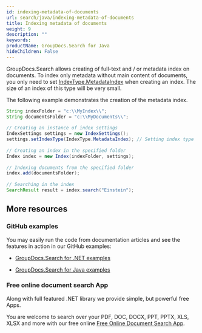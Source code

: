 ```yaml
---
id: indexing-metadata-of-documents
url: search/java/indexing-metadata-of-documents
title: Indexing metadata of documents
weight: 9
description: ""
keywords: 
productName: GroupDocs.Search for Java
hideChildren: False
---
```

GroupDocs.Search allows creating of full-text and / or metadata index on documents. To index only metadata without main content of documents, you only need to set [IndexType.MetadataIndex](https://apireference.groupdocs.com/search/java/com.groupdocs.search.options/IndexType#MetadataIndex) when creating an index. The size of an index of this type will be very small.

The following example demonstrates the creation of the metadata index.



```java
String indexFolder = "c:\\MyIndex\\";
String documentsFolder = "c:\\MyDocuments\\";
 
// Creating an instance of index settings
IndexSettings settings = new IndexSettings();
settings.setIndexType(IndexType.MetadataIndex); // Setting index type
 
// Creating an index in the specified folder
Index index = new Index(indexFolder, settings);
 
// Indexing documents from the specified folder
index.add(documentsFolder);
 
// Searching in the index
SearchResult result = index.search("Einstein");
```

## More resources

### GitHub examples

You may easily run the code from documentation articles and see the features in action in our GitHub examples:

*   [GroupDocs.Search for .NET examples](https://github.com/groupdocs-search/GroupDocs.Search-for-.NET)
    
*   [GroupDocs.Search for Java examples](https://github.com/groupdocs-search/GroupDocs.Search-for-Java)
    

### Free online document search App

Along with full featured .NET library we provide simple, but powerful free Apps.

You are welcome to search over your PDF, DOC, DOCX, PPT, PPTX, XLS, XLSX and more with our free online [Free Online Document Search App](https://products.groupdocs.app/search).
